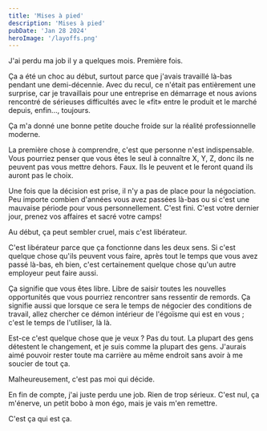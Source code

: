 ```yaml
---
title: 'Mises à pied'
description: 'Mises à pied'
pubDate: 'Jan 28 2024'
heroImage: '/layoffs.png'
---
```


J'ai perdu ma job il y a quelques mois. Première fois.

Ça a été un choc au début, surtout parce que j'avais travaillé là-bas pendant une demi-décennie. Avec du recul, ce n'était pas entièrement une surprise, car je travaillais pour une entreprise en démarrage et nous avions rencontré de sérieuses difficultés avec le «fit» entre le produit et le marché depuis, enfin..., toujours.

Ça m'a donné une bonne petite douche froide sur la réalité professionnelle moderne.

La première chose à comprendre, c'est que personne n'est indispensable. Vous pourriez penser que vous êtes le seul à connaître X, Y, Z, donc ils ne peuvent pas vous mettre dehors. Faux. Ils le peuvent et le feront quand ils auront pas le choix.

Une fois que la décision est prise, il n'y a pas de place pour la négociation. Peu importe combien d'années vous avez passées là-bas ou si c'est une mauvaise période pour vous personnellement. C'est fini. C'est votre dernier jour, prenez vos affaires et sacré votre camps!

Au début, ça peut sembler cruel, mais c'est libérateur.

C'est libérateur parce que ça fonctionne dans les deux sens. Si c'est quelque chose qu'ils peuvent vous faire, après tout le temps que vous avez passé là-bas, eh bien, c'est certainement quelque chose qu'un autre employeur peut faire aussi.

Ça signifie que vous êtes libre. Libre de saisir toutes les nouvelles opportunités que vous pourriez rencontrer sans ressentir de remords. Ça signifie aussi que lorsque ce sera le temps de négocier des conditions de travail, allez chercher ce démon intérieur de l'égoïsme qui est en vous ; c'est le temps de l'utiliser, là là.

Est-ce c'est quelque chose que je veux ? Pas du tout. La plupart des gens détestent le changement, et je suis comme la plupart des gens. J'aurais aimé pouvoir rester toute ma carrière au même endroit sans avoir à me soucier de tout ça.

Malheureusement, c'est pas moi qui décide.

En fin de compte, j'ai juste perdu une job. Rien de trop sérieux. C'est nul, ça m'énerve, un petit bobo à mon égo, mais je vais m'en remettre.

C'est ça qui est ça.
